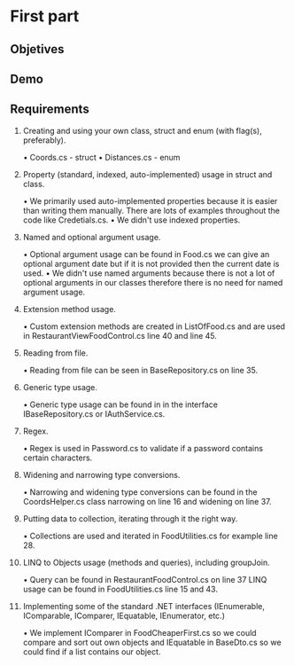 # First part

## Objetives

## Demo

## Requirements

1. Creating and using your own class, struct and enum (with flag(s), preferably).

	• Coords.cs - struct
	• Distances.cs - enum 

2. Property (standard, indexed, auto-implemented) usage in struct and class.

	• We primarily used auto-implemented properties because it is easier than writing them manually. There are lots of examples throughout the code like Credetials.cs.
	• We didn't use indexed properties.

3. Named and optional argument usage.

	• Optional argument usage can be found in Food.cs we can give an optional argument date but if it is not provided then the current date is used.
	• We didn't use named arguments because there is not a lot of optional arguments in our classes therefore there is no need for named argument usage.
	
4. Extension method usage.

	• Custom extension methods are created in ListOfFood.cs and are used in RestaurantViewFoodControl.cs line 40 and line 45.

5. Reading from file.

	• Reading from file can be seen in BaseRepository.cs on line 35.

6. Generic type usage.

	• Generic type usage can be found in in the interface IBaseRepository.cs or IAuthService.cs.

7. Regex.

	• Regex is used in Password.cs to validate if a password contains certain characters.

8. Widening and narrowing type conversions.

	• Narrowing and widening type conversions can be found in the CoordsHelper.cs class narrowing on line 16 and widening on line 37.

9. Putting data to collection, iterating through it the right way.

	• Collections are used and iterated in FoodUtilities.cs for example line 28.

10. LINQ to Objects usage (methods and queries), including groupJoin.

	• Query can be found in RestaurantFoodControl.cs on line 37 LINQ usage can be found in FoodUtilities.cs line 15 and 43.

11. Implementing some of the standard .NET interfaces (IEnumerable, IComparable, IComparer, IEquatable, IEnumerator, etc.)

	• We implement IComparer in FoodCheaperFirst.cs so we could compare and sort out own objects and IEquatable in BaseDto.cs so we could find if a list contains our object.